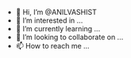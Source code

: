 - 👋 Hi, I’m @ANILVASHIST
- 👀 I’m interested in ...
- 🌱 I’m currently learning ...
- 💞️ I’m looking to collaborate on ...
- 📫 How to reach me ...

<!---
ANILVASHIST/ANILVASHIST is a ✨ special ✨ repository because its `README.md` (this file) appears on your GitHub profile.
You can click the Preview link to take a look at your changes.
--->
